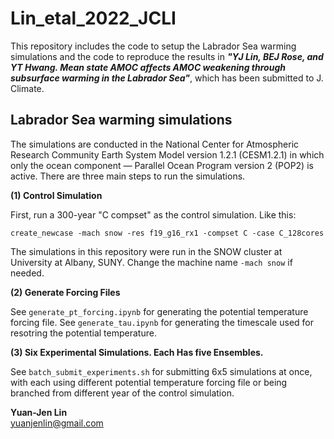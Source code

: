 # Lin_etal_2022_JCLI
This repository includes the code to setup the Labrador Sea warming simulations and the code to reproduce the results in ***"YJ Lin, BEJ Rose, and YT Hwang. Mean state AMOC affects AMOC weakening through subsurface warming in the Labrador Sea"***, which has been submitted to J. Climate.
## Labrador Sea warming simulations
The simulations are conducted in the National Center for Atmospheric Research Community Earth System Model version 1.2.1 (CESM1.2.1) in which only the ocean component — Parallel Ocean Program version 2 (POP2) is active. 
There are three main steps to run the simulations.

**(1) Control Simulation**

First, run a 300-year "C compset" as the control simulation. Like this: 
```
create_newcase -mach snow -res f19_g16_rx1 -compset C -case C_128cores
```
The simulations in this repository were run in the SNOW cluster at University at Albany, SUNY. Change the machine name `-mach snow` if needed.

**(2) Generate Forcing Files**

See `generate_pt_forcing.ipynb` for generating the potential temperature forcing file. See `generate_tau.ipynb` for generating the timescale used for resotring the potential temperature.

**(3) Six Experimental Simulations. Each Has five Ensembles.**

See `batch_submit_experiments.sh` for submitting 6x5 simulations at once, with each using different potential temperature forcing file or being branched from different year of the control simulation.

**Yuan-Jen Lin**  
[yuanjenlin@gmail.com](mailto:yuanjenlin@gmail.com)

